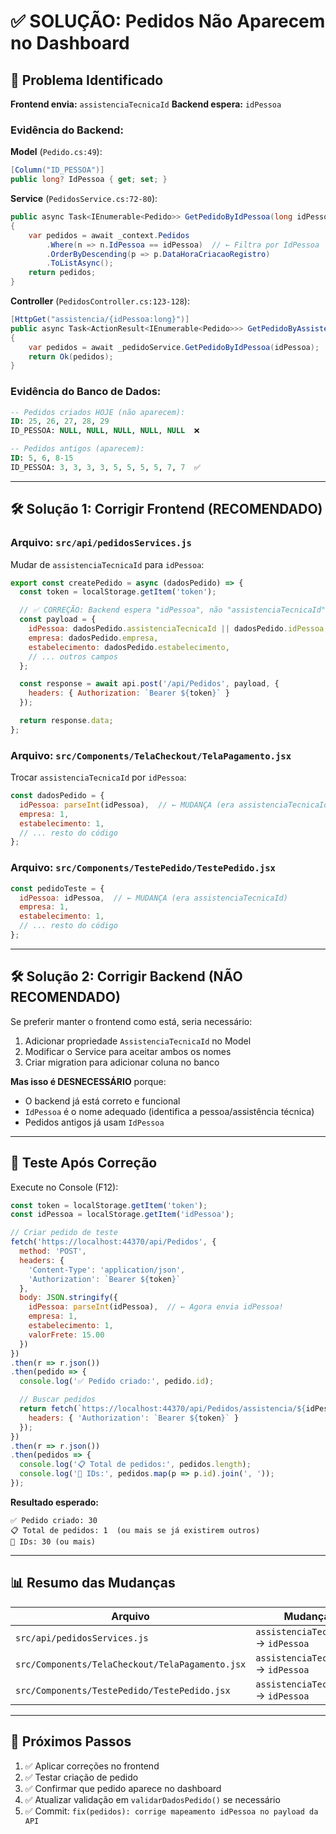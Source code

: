 # ✅ SOLUÇÃO: Pedidos Não Aparecem no Dashboard

## 🎯 Problema Identificado

**Frontend envia:** `assistenciaTecnicaId`
**Backend espera:** `idPessoa`

### Evidência do Backend:

**Model** (`Pedido.cs:49`):
```csharp
[Column("ID_PESSOA")]
public long? IdPessoa { get; set; }
```

**Service** (`PedidosService.cs:72-80`):
```csharp
public async Task<IEnumerable<Pedido>> GetPedidoByIdPessoa(long idPessoa)
{
    var pedidos = await _context.Pedidos
        .Where(n => n.IdPessoa == idPessoa)  // ← Filtra por IdPessoa
        .OrderByDescending(p => p.DataHoraCriacaoRegistro)
        .ToListAsync();
    return pedidos;
}
```

**Controller** (`PedidosController.cs:123-128`):
```csharp
[HttpGet("assistencia/{idPessoa:long}")]
public async Task<ActionResult<IEnumerable<Pedido>>> GetPedidoByAssistencia(long idPessoa)
{
    var pedidos = await _pedidoService.GetPedidoByIdPessoa(idPessoa);
    return Ok(pedidos);
}
```

### Evidência do Banco de Dados:

```sql
-- Pedidos criados HOJE (não aparecem):
ID: 25, 26, 27, 28, 29
ID_PESSOA: NULL, NULL, NULL, NULL, NULL  ❌

-- Pedidos antigos (aparecem):
ID: 5, 6, 8-15
ID_PESSOA: 3, 3, 3, 3, 5, 5, 5, 5, 7, 7  ✅
```

---

## 🛠️ Solução 1: Corrigir Frontend (RECOMENDADO)

### Arquivo: `src/api/pedidosServices.js`

Mudar de `assistenciaTecnicaId` para `idPessoa`:

```javascript
export const createPedido = async (dadosPedido) => {
  const token = localStorage.getItem('token');

  // ✅ CORREÇÃO: Backend espera "idPessoa", não "assistenciaTecnicaId"
  const payload = {
    idPessoa: dadosPedido.assistenciaTecnicaId || dadosPedido.idPessoa,  // ← MUDANÇA
    empresa: dadosPedido.empresa,
    estabelecimento: dadosPedido.estabelecimento,
    // ... outros campos
  };

  const response = await api.post('/api/Pedidos', payload, {
    headers: { Authorization: `Bearer ${token}` }
  });

  return response.data;
};
```

### Arquivo: `src/Components/TelaCheckout/TelaPagamento.jsx`

Trocar `assistenciaTecnicaId` por `idPessoa`:

```javascript
const dadosPedido = {
  idPessoa: parseInt(idPessoa),  // ← MUDANÇA (era assistenciaTecnicaId)
  empresa: 1,
  estabelecimento: 1,
  // ... resto do código
};
```

### Arquivo: `src/Components/TestePedido/TestePedido.jsx`

```javascript
const pedidoTeste = {
  idPessoa: idPessoa,  // ← MUDANÇA (era assistenciaTecnicaId)
  empresa: 1,
  estabelecimento: 1,
  // ... resto do código
};
```

---

## 🛠️ Solução 2: Corrigir Backend (NÃO RECOMENDADO)

Se preferir manter o frontend como está, seria necessário:

1. Adicionar propriedade `AssistenciaTecnicaId` no Model
2. Modificar o Service para aceitar ambos os nomes
3. Criar migration para adicionar coluna no banco

**Mas isso é DESNECESSÁRIO** porque:
- O backend já está correto e funcional
- `IdPessoa` é o nome adequado (identifica a pessoa/assistência técnica)
- Pedidos antigos já usam `IdPessoa`

---

## 🧪 Teste Após Correção

Execute no Console (F12):

```javascript
const token = localStorage.getItem('token');
const idPessoa = localStorage.getItem('idPessoa');

// Criar pedido de teste
fetch('https://localhost:44370/api/Pedidos', {
  method: 'POST',
  headers: {
    'Content-Type': 'application/json',
    'Authorization': `Bearer ${token}`
  },
  body: JSON.stringify({
    idPessoa: parseInt(idPessoa),  // ← Agora envia idPessoa!
    empresa: 1,
    estabelecimento: 1,
    valorFrete: 15.00
  })
})
.then(r => r.json())
.then(pedido => {
  console.log('✅ Pedido criado:', pedido.id);

  // Buscar pedidos
  return fetch(`https://localhost:44370/api/Pedidos/assistencia/${idPessoa}`, {
    headers: { 'Authorization': `Bearer ${token}` }
  });
})
.then(r => r.json())
.then(pedidos => {
  console.log('📋 Total de pedidos:', pedidos.length);
  console.log('🔢 IDs:', pedidos.map(p => p.id).join(', '));
});
```

**Resultado esperado:**
```
✅ Pedido criado: 30
📋 Total de pedidos: 1  (ou mais se já existirem outros)
🔢 IDs: 30 (ou mais)
```

---

## 📊 Resumo das Mudanças

| Arquivo | Mudança |
|---------|---------|
| `src/api/pedidosServices.js` | `assistenciaTecnicaId` → `idPessoa` |
| `src/Components/TelaCheckout/TelaPagamento.jsx` | `assistenciaTecnicaId` → `idPessoa` |
| `src/Components/TestePedido/TestePedido.jsx` | `assistenciaTecnicaId` → `idPessoa` |

---

## 🚀 Próximos Passos

1. ✅ Aplicar correções no frontend
2. ✅ Testar criação de pedido
3. ✅ Confirmar que pedido aparece no dashboard
4. ✅ Atualizar validação em `validarDadosPedido()` se necessário
5. ✅ Commit: `fix(pedidos): corrige mapeamento idPessoa no payload da API`
